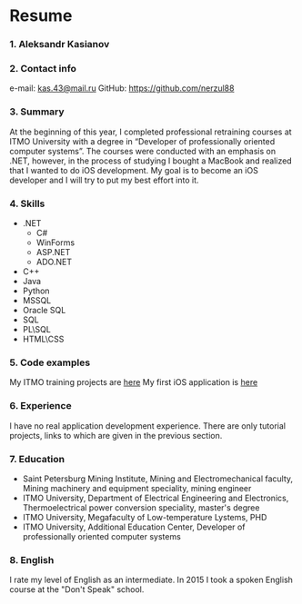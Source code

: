 # Resume
### 1. Aleksandr Kasianov
### 2. Contact info
e-mail: kas.43@mail.ru
GitHub: https://github.com/nerzul88
### 3. Summary
At the beginning of this year, I completed professional retraining courses at ITMO University with a degree in “Developer of professionally oriented computer systems”. The courses were conducted with an emphasis on .NET, however, in the process of studying I bought a MacBook and realized that I wanted to do iOS development. 
My goal is to become an iOS developer and I will try to put my best effort into it.
### 4. Skills
- .NET
  - C#
  - WinForms
  - ASP.NET
  - ADO.NET
- C++
- Java
- Python
- MSSQL
- Oracle SQL
- SQL
- PL\SQL
- HTML\CSS
### 5. Code examples
My ITMO training projects are [here](https://github.com/nerzul88/ITMO)
My first iOS application is [here](https://github.com/nerzul88/Skateboarder)
### 6. Experience
I have no real application development experience. There are only tutorial projects, links to which are given in the previous section.
### 7. Education
- Saint Petersburg Mining Institute, Mining and Electromechanical faculty, Mining machinery and equipment speciality, mining engineer
- ITMO University, Department of Electrical Engineering and Electronics, Thermoelectrical power conversion speciality, master's degree
- ITMO University, Megafaculty of Low-temperature Lystems, PHD
- ITMO University, Additional Education Center, Developer of professionally oriented computer systems
### 8. English
I rate my level of English as an intermediate. In 2015 I took a spoken English course at the "Don't Speak" school.
